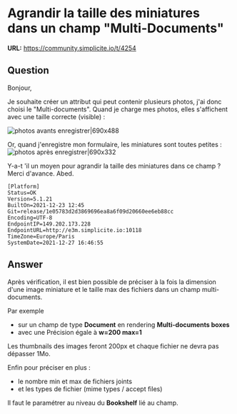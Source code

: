 # Agrandir la taille des miniatures dans un champ "Multi-Documents"

**URL:** https://community.simplicite.io/t/4254

## Question
Bonjour,

Je souhaite créer un attribut qui peut contenir plusieurs photos, j'ai donc choisi le "Multi-documents".
Quand je charge mes photos, elles s'affichent avec une taille correcte (visible) : 

![photos avants enregistrer|690x488](upload://2PJ8i6opYZZWxniucH2LMSD459X.png)

Or, quand j'enregistre mon formulaire, les miniatures sont toutes petites :
![photos après enregistrer|690x332](upload://xoHg6wXnwbfA55bsf1TqKSBjl3c.png)

Y-a-t 'il un moyen pour agrandir la taille des miniatures dans ce champ ? 
Merci d'avance.
Abed.

````
[Platform]
Status=OK
Version=5.1.21
BuiltOn=2021-12-23 12:45
Git=release/1e05783d2d3869696ea8a6f09d20660ee6eb88cc
Encoding=UTF-8
EndpointIP=149.202.173.228
EndpointURL=http://e3m.simplicite.io:10118
TimeZone=Europe/Paris
SystemDate=2021-12-27 16:46:55
````

## Answer
Après vérification, il est bien possible de préciser à la fois la dimension d'une image miniature et le taille max des fichiers dans un champ multi-documents.

Par exemple 
- sur un champ de type **Document** en rendering **Multi-documents boxes**
- avec une Précision égale à **w=200 max=1** 

Les thumbnails des images feront 200px 
et chaque fichier ne devra pas dépasser 1Mo.

Enfin pour préciser en plus :
- le nombre min et max de fichiers joints
- et les types de fichier (mime types / accept files)

Il faut le paramétrer au niveau du **Bookshelf** lié au champ.
